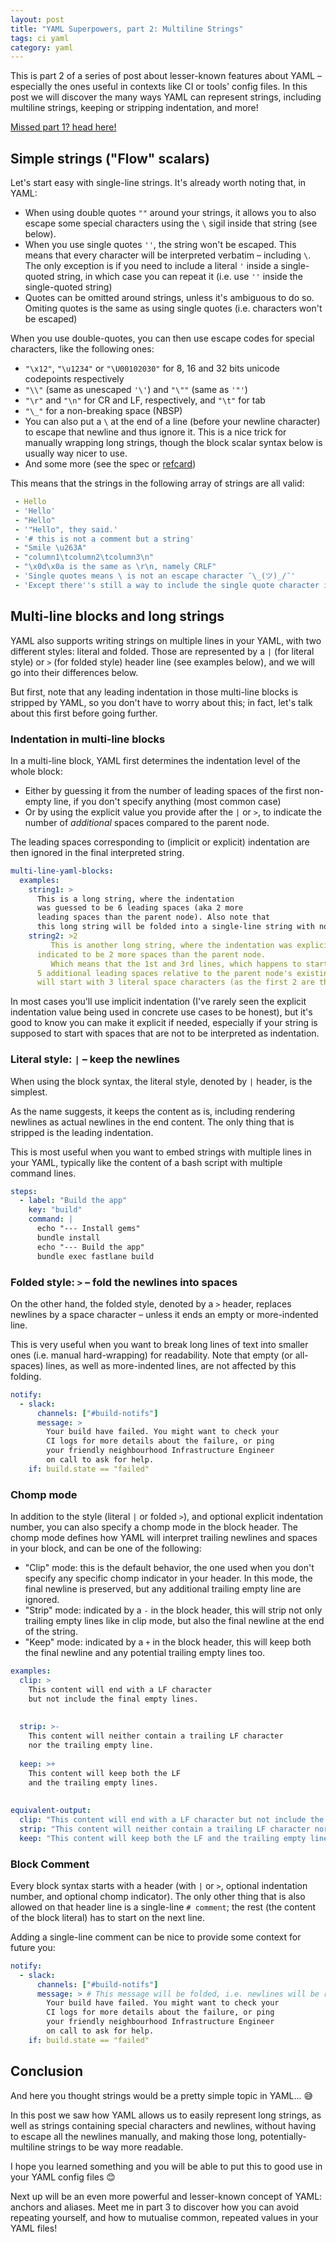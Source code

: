 ```yaml
---
layout: post
title: "YAML Superpowers, part 2: Multiline Strings"
tags: ci yaml
category: yaml
---
```


This is part 2 of a series of post about lesser-known features about YAML – especially the ones useful in contexts like CI or tools' config files. In this post we will discover the many ways YAML can represent strings, including multiline strings, keeping or stripping indentation, and more!

<p class="small"><a href="/yaml/2021/08/17/yaml-part1-json">Missed part 1? head here!</a></p>

## Simple strings ("Flow" scalars)

Let's start easy with single-line strings. It's already worth noting that, in YAML:

 - When using double quotes `""` around your strings, it allows you to also escape some special characters using the `\` sigil inside that string (see below).
 - When you use single quotes `''`, the string won't be escaped. This means that every character will be interpreted verbatim – including `\`. The only exception is if you need to include a literal `'` inside a single-quoted string, in which case you can repeat it (i.e. use `''` inside the single-quoted string)
 - Quotes can be omitted around strings, unless it's ambiguous to do so. Omiting quotes is the same as using single quotes (i.e. characters won't be escaped)

When you use double-quotes, you can then use escape codes for special characters, like the following ones:

 - `"\x12"`, `"\u1234"` or `"\U00102030"` for 8, 16 and 32 bits unicode codepoints respectively
- `"\\"` (same as unescaped `'\'`) and `"\""` (same as `'"'`)
- `"\r"` and `"\n"` for CR and LF, respectively, and `"\t"` for tab
- `"\_"` for a non-breaking space (NBSP)
- You can also put a `\` at the end of a line (before your newline character) to escape that newline and thus ignore it. This is a nice trick for manually wrapping long strings, though the block scalar syntax below is usually way nicer to use.
- And some more (see the spec or [refcard](http://yaml.org/refcard.html))

This means that the strings in the following array of strings are all valid:

```yaml
 - Hello
 - 'Hello'
 - "Hello"
 - '"Hello", they said.'
 - '# this is not a comment but a string'
 - "Smile \u263A"
 - "column1\tcolumn2\tcolumn3\n"
 - "\x0d\x0a is the same as \r\n, namely CRLF"
 - 'Single quotes means \ is not an escape character ¯\_(ツ)_/¯' 
 - 'Except there''s still a way to include the single quote character into those.'
```

## Multi-line blocks and long strings

YAML also supports writing strings on multiple lines in your YAML, with two different styles: literal and folded. Those are represented by a `|` (for literal style) or `>` (for folded style) header line (see examples below), and we will go into their differences below.

But first, note that any leading indentation in those multi-line blocks is stripped by YAML, so you don't have to worry about this; in fact, let's talk about this first before going further.

### Indentation in multi-line blocks

In a multi-line block, YAML first determines the indentation level of the whole block:

 - Either by guessing it from the number of leading spaces of the first non-empty line, if you don't specify anything (most common case)
 - Or by using the explicit value you provide after the `|` or `>`, to indicate the number of *additional* spaces compared to the parent node.

The leading spaces corresponding to (implicit or explicit) indentation are then ignored in the final interpreted string.

```yaml
multi-line-yaml-blocks:
  examples:
    string1: >
      This is a long string, where the indentation
      was guessed to be 6 leading spaces (aka 2 more
      leading spaces than the parent node). Also note that
      this long string will be folded into a single-line string with no newline.
    string2: >2
         This is another long string, where the indentation was explicitly
      indicated to be 2 more spaces than the parent node.
         Which means that the 1st and 3rd lines, which happens to start with
      5 additional leading spaces relative to the parent node's existing indentation,
      will start with 3 literal space characters (as the first 2 are the indentation).
```

In most cases you'll use implicit indentation (I've rarely seen the explicit indentation value being used in concrete use cases to be honest), but it's good to know you can make it explicit if needed, especially if your string is supposed to start with spaces that are not to be interpreted as indentation.


### Literal style: `|` – keep the newlines

When using the block syntax, the literal style, denoted by `|` header, is the simplest.

As the name suggests, it keeps the content as is, including rendering newlines as actual newlines in the end content. The only thing that is stripped is the leading indentation.

This is most useful when you want to embed strings with multiple lines in your YAML, typically like the content of a bash script with multiple command lines.

```yaml
steps:
  - label: "Build the app"
    key: "build"
    command: |
      echo "--- Install gems"
      bundle install
      echo "--- Build the app"
      bundle exec fastlane build
```

### Folded style: `>` – fold the newlines into spaces

On the other hand, the folded style, denoted by a `>` header, replaces newlines by a space character – unless it ends an empty or more-indented line.

This is very useful when you want to break long lines of text into smaller ones (i.e. manual hard-wrapping) for readability. Note that empty (or all-spaces) lines, as well as more-indented lines, are not affected by this folding.

```yaml
notify:
  - slack:
      channels: ["#build-notifs"]
      message: >
        Your build have failed. You might want to check your
        CI logs for more details about the failure, or ping
        your friendly neighbourhood Infrastructure Engineer
        on call to ask for help.
    if: build.state == "failed"
```

### Chomp mode

In addition to the style (literal `|` or folded `>`), and optional explicit indentation number, you can also specify a chomp mode in the block header. The chomp mode defines how YAML will interpret trailing newlines and spaces in your block, and can be one of the following:

 - "Clip" mode: this is the default behavior, the one used when you don't specify any specific chomp indicator in your header. In this mode, the final newline is preserved, but any additional trailing empty line are ignored.
 - "Strip" mode: indicated by a `-` in the block header, this will strip not only trailing empty lines like in clip mode, but also the final newline at the end of the string.
 - "Keep" mode: indicated by a `+` in the block header, this will keep both the final newline and any potential trailing empty lines too.

```yaml
examples:
  clip: >
    This content will end with a LF character
    but not include the final empty lines.
    
    
  strip: >-
    This content will neither contain a trailing LF character
    nor the trailing empty line.
    
  keep: >+
    This content will keep both the LF
    and the trailing empty lines.
    
    
equivalent-output:
  clip: "This content will end with a LF character but not include the final empty lines.\n"
  strip: "This content will neither contain a trailing LF character nor the trailing empty line."
  keep: "This content will keep both the LF and the trailing empty lines.\n\n\n"
```

### Block Comment

Every block syntax starts with a header (with `|` or `>`, optional indentation number, and optional chomp indicator). The only other thing that is also allowed on that header line is a single-line `# comment`; the rest (the content of the block literal) has to start on the next line.

Adding a single-line comment can be nice to provide some context for future you:

```yaml
notify:
  - slack:
      channels: ["#build-notifs"]
      message: > # This message will be folded, i.e. newlines will be replaced by spaces.
        Your build have failed. You might want to check your
        CI logs for more details about the failure, or ping
        your friendly neighbourhood Infrastructure Engineer
        on call to ask for help.
    if: build.state == "failed"
```

## Conclusion

And here you thought strings would be a pretty simple topic in YAML… 😅

In this post we saw how YAML allows us to easily represent long strings, as well as strings containing special characters and newlines, without having to escape all the newlines manually, and making those long, potentially-multiline strings to be way more readable.

I hope you learned something and you will be able to put this to good use in your YAML config files 😊

Next up will be an even more powerful and lesser-known concept of YAML: anchors and aliases. Meet me in part 3 to discover how you can avoid repeating yourself, and how to mutualise common, repeated values in your YAML files!
